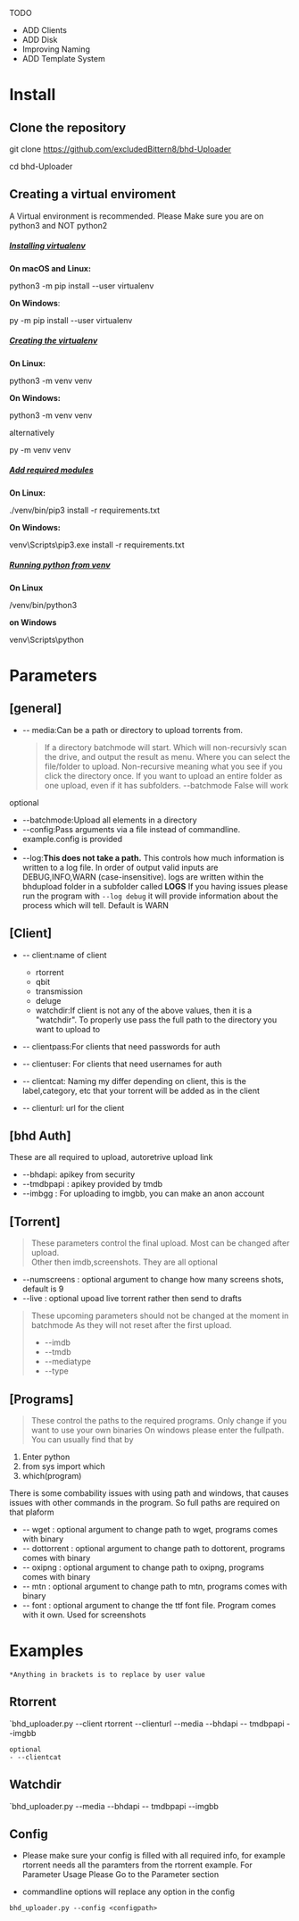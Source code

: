 TODO

* ADD Clients
* ADD Disk
* Improving Naming
* ADD Template System






# Install
## Clone the repository
git clone https://github.com/excludedBittern8/bhd-Uploader

cd bhd-Uploader

## Creating a virtual enviroment
A Virtual environment is recommended. Please Make sure you are on python3 and NOT python2

 #####  <ins>Installing virtualenv<ins>
**On macOS and Linux:**

python3 -m pip install --user virtualenv

**On Windows**:

py -m pip install --user virtualenv

##### <ins>Creating the virtualenv<ins>
**On Linux:**

python3 -m venv venv

**On Windows:**

python3 -m venv venv

alternatively

py -m venv venv
##### <ins>Add required modules<ins>
**On Linux:**

./venv/bin/pip3 install -r requirements.txt

**On Windows:**


venv\Scripts\pip3.exe install -r requirements.txt

##### <ins>Running python from venv<ins>
**On Linux**

/venv/bin/python3

**on Windows**


venv\Scripts\python


# Parameters


## [general]
    
- -- media:Can be a path or directory to upload torrents from. 
    
  >   If a directory batchmode will start. Which will non-recursivly scan the drive, and output the result as menu. Where you can select the file/folder to upload. Non-recursive meaning what you see if you click the directory once. If you want to upload an entire folder as one upload, even if it has subfolders. --batchmode False will work

optional
    

- --batchmode:Upload all elements in a directory
- --config:Pass arguments via a file instead of commandline. example.config is provided
- 
- --log:**This does not take a path.**  This controls how much information is written to a log file.  In order of output valid inputs are DEBUG,INFO,WARN (case-insensitive). logs are written within the bhdupload folder in a subfolder called **LOGS** If you having issues please run the program with 
`--log debug` it will provide information about the process which will tell. Default is WARN

## [Client]

- -- client:name of client
    - rtorrent
    - qbit
    - transmission
    - deluge
    - watchdir:If  client is not any of the above values, then it is a "watchdir". To properly use pass the full path to the directory you want to upload to

- -- clientpass:For clients that need passwords for auth
- -- clientuser: For clients that need usernames for auth
- -- clientcat: Naming my differ depending on client, this is the label,category,   etc   that your torrent will be added as in the client
- -- clienturl: url for the client 


## [bhd Auth]
 These are all required to upload, autoretrive upload link  

- --bhdapi: apikey from security
- --tmdbpapi : apikey provided by tmdb
- --imbgg : For uploading to imgbb, you can make an anon account

## [Torrent]
    
> These parameters control the final upload. Most can be changed after upload. \
Other then imdb,screenshots. They are all optional
    
- --numscreens : optional argument to change how many screens shots, default is 9
- --live : optional upoad live torrent rather then send to drafts

 
> These upcoming parameters should not be changed at the moment in batchmode
> As they will not reset after the first upload. 
>     
> - --imdb
> - --tmdb
> - --mediatype
> - --type




 ## [Programs]  
> These control the paths to the required programs. Only change if you want to use your own binaries
On windows please enter the fullpath. You can usually find that by 
1. Enter python 
2. from sys import which
3. which(program)

There is some combability issues with using path and windows, that causes issues with other commands in the program. So full paths are required on that plaform
    
- -- wget : optional argument to change path to wget, programs comes with binary
- -- dottorrent : optional argument to change path to dottorent, programs comes with binary
- -- oxipng : optional argument to change path to oxipng, programs comes with binary
- -- mtn : optional argument to change path to mtn, programs comes with binary
- -- font : optional argument to change the ttf font file. Program comes with it own. Used for screenshots

# Examples
    *Anything in brackets is to replace by user value
## Rtorrent
`bhd_uploader.py  --client rtorrent --clienturl <url> --media <path> --bhdapi <api> -- tmdbpapi <tmdbapi> --imgbb <apikey>
    
    optional
    - --clientcat

## Watchdir
`bhd_uploader.py  --media <path> --bhdapi <api> -- tmdbpapi <tmdbapi> --imgbb <apikey>
## Config
* Please make sure your config is filled with all required info, for example rtorrent needs all the paramters from the rtorrent example. For Parameter Usage Please Go to the Parameter section

* commandline options will replace any option in the config

`bhd_uploader.py --config <configpath>`



